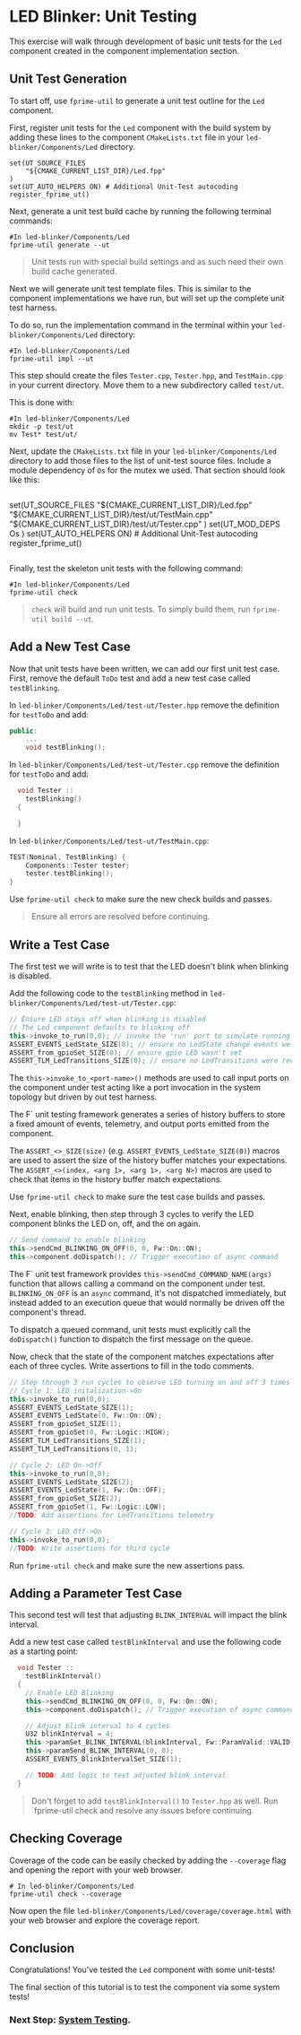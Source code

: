 # LED Blinker: Unit Testing

This exercise will walk through development of basic unit tests for the `Led` component created in the component implementation section.

## Unit Test Generation

To start off, use `fprime-util` to generate a unit test outline for the `Led` component.

First, register unit tests for the `Led` component with the build system by adding these lines to the component `CMakeLists.txt` file in your `led-blinker/Components/Led` directory.

```
set(UT_SOURCE_FILES
    "${CMAKE_CURRENT_LIST_DIR}/Led.fpp"
)
set(UT_AUTO_HELPERS ON) # Additional Unit-Test autocoding
register_fprime_ut()
```

Next, generate a unit test build cache by running the following terminal commands:

```shell
#In led-blinker/Components/Led
fprime-util generate --ut
```
> Unit tests run with special build settings and as such need their own build cache generated.


Next we will generate unit test template files. This is similar to the component implementations we have run, but will set up the complete unit test harness. 

To do so, run the implementation command in the terminal within your `led-blinker/Components/Led` directory:
```shell
#In led-blinker/Components/Led
fprime-util impl --ut
```

This step should create the files `Tester.cpp`, `Tester.hpp`, and `TestMain.cpp` in your current directory. Move them to a new subdirectory called `test/ut`.

This is done with:
```shell
#In led-blinker/Components/Led
mkdir -p test/ut
mv Test* test/ut/
```

Next, update the `CMakeLists.txt` file in your `led-blinker/Components/Led` directory to add those files to the list of unit-test source files. Include a module dependency of `Os` for the mutex we used. That section should look like this:

```cmake
```
set(UT_SOURCE_FILES
    "${CMAKE_CURRENT_LIST_DIR}/Led.fpp"
    "${CMAKE_CURRENT_LIST_DIR}/test/ut/TestMain.cpp"
    "${CMAKE_CURRENT_LIST_DIR}/test/ut/Tester.cpp"
)
set(UT_MOD_DEPS
    Os
)
set(UT_AUTO_HELPERS ON) # Additional Unit-Test autocoding
register_fprime_ut()
```
```

Finally, test the skeleton unit tests with the following command:

```shell
#In led-blinker/Components/Led
fprime-util check
```
> `check` will build and run unit tests. To simply build them, run `fprime-util build --ut`.

## Add a New Test Case

Now that unit tests have been written, we can add our first unit test case. First, remove the default `ToDo` test and add a new test case called `testBlinking`. 

In `led-blinker/Components/Led/test-ut/Tester.hpp` remove the definition for `testToDo` and add:

```c++
public:
    ...
    void testBlinking();
```

In `led-blinker/Components/Led/test-ut/Tester.cpp` remove the definition for `testToDo` and add:

```c++
  void Tester ::
    testBlinking()
  {

  }
```

In `led-blinker/Components/Led/test-ut/TestMain.cpp`:

```c++
TEST(Nominal, TestBlinking) {
    Components::Tester tester;
    tester.testBlinking();
}
```

Use `fprime-util check` to make sure the new check builds and passes.

> Ensure all errors are resolved before continuing.


## Write a Test Case

The first test we will write is to test that the LED doesn't blink when blinking is disabled.

Add the following code to the `testBlinking` method in `led-blinker/Components/Led/test-ut/Tester.cpp`:

```c++
// Ensure LED stays off when blinking is disabled
// The Led component defaults to blinking off
this->invoke_to_run(0,0); // invoke the 'run' port to simulate running one cycle
ASSERT_EVENTS_LedState_SIZE(0); // ensure no LedState change events we emitted
ASSERT_from_gpioSet_SIZE(0); // ensure gpio LED wasn't set
ASSERT_TLM_LedTransitions_SIZE(0); // ensure no LedTransitions were recorded
```

The `this->invoke_to_<port-name>()` methods are used to call input ports on the component under test acting like a port invocation in the system topology but driven by out test harness.

The F´ unit testing framework generates a series of history buffers to store a fixed amount of events, telemetry, and output ports emitted from the component.

The `ASSERT_<>_SIZE(size)` (e.g. `ASSERT_EVENTS_LedState_SIZE(0)`) macros are used to assert the size of the history buffer matches your expectations. The `ASSERT_<>(index, <arg 1>, <arg 1>, <arg N>)` macros are used to check that items in the history buffer match expectations.

Use `fprime-util check` to make sure the test case builds and passes.

Next, enable blinking, then step through 3 cycles to verify the LED component blinks the LED on, off, and the on again.

```c++
// Send command to enable blinking
this->sendCmd_BLINKING_ON_OFF(0, 0, Fw::On::ON);
this->component.doDispatch(); // Trigger execution of async command
```

The F´ unit test framework provides `this->sendCmd_COMMAND_NAME(args)` function that allows calling a command on the component under test. `BLINKING_ON_OFF` is an `async` command, it's not dispatched immediately, but instead added to an execution queue that would normally be driven off the component's thread. 

To dispatch a queued command, unit tests must explicitly call the `doDispatch()` function to dispatch the first message on the queue.

Now, check that the state of the component matches expectations after each of three cycles. Write assertions to fill in the todo comments.

```c++
// Step through 3 run cycles to observe LED turning on and off 3 times
// Cycle 1: LED initalization->On
this->invoke_to_run(0,0);
ASSERT_EVENTS_LedState_SIZE(1);
ASSERT_EVENTS_LedState(0, Fw::On::ON);
ASSERT_from_gpioSet_SIZE(1);
ASSERT_from_gpioSet(0, Fw::Logic::HIGH);
ASSERT_TLM_LedTransitions_SIZE(1);
ASSERT_TLM_LedTransitions(0, 1);

// Cycle 2: LED On->Off
this->invoke_to_run(0,0);
ASSERT_EVENTS_LedState_SIZE(2);
ASSERT_EVENTS_LedState(1, Fw::On::OFF);
ASSERT_from_gpioSet_SIZE(2);
ASSERT_from_gpioSet(1, Fw::Logic::LOW);
//TODO: Add assertions for LedTransitions telemetry

// Cycle 3: LED Off->On
this->invoke_to_run(0,0);
//TODO: Write assertions for third cycle
```

Run `fprime-util check` and make sure the new assertions pass.

## Adding a Parameter Test Case

This second test will test that adjusting `BLINK_INTERVAL` will impact the blink interval.

Add a new test case called `testBlinkInterval` and use the following code as a starting point:

```c++
  void Tester ::
    testBlinkInterval()
  {
    // Enable LED Blinking
    this->sendCmd_BLINKING_ON_OFF(0, 0, Fw::On::ON);
    this->component.doDispatch(); // Trigger execution of async command

    // Adjust blink interval to 4 cycles
    U32 blinkInterval = 4;
    this->paramSet_BLINK_INTERVAL(blinkInterval, Fw::ParamValid::VALID);
    this->paramSend_BLINK_INTERVAL(0, 0);
    ASSERT_EVENTS_BlinkIntervalSet_SIZE(1);

    // TODO: Add logic to test adjusted blink interval
  }
```
> Don't forget to add `testBlinkInterval()` to `Tester.hpp` as well. Run `fprime-util check and resolve any issues before continuing.

## Checking Coverage

Coverage of the code can be easily checked by adding the `--coverage` flag and opening the report with your web browser.

```shell
# In led-blinker/Components/Led
fprime-util check --coverage
```

Now open the file `led-blinker/Components/Led/coverage/coverage.html` with your web browser and explore the coverage report.

## Conclusion

Congratulations!  You've tested the `Led` component with some unit-tests!

The final section of this tutorial is to test the component via some system tests!

### Next Step: [System Testing](./system-testing.md).
